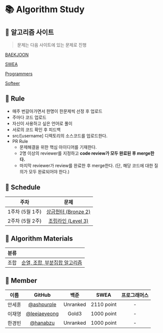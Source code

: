 # :books: Algorithm Study

## :orange_book: 알고리즘 사이트

> 문제는 다음 사이트에 있는 문제로 진행


[BAEKJOON](https://www.acmicpc.net/)

[SWEA](https://swexpertacademy.com/main/main.do)

[Programmers](https://programmers.co.kr/learn/challenges?tab=all_challenges)

[Softeer](https://softeer.ai/practice/index.do)

## :ledger: Rule

- 매주 번갈아가면서 한명이 한문제씩 선정 후 업로드
- 주마다 코드 업로드
- 자신이 사용하고 싶은 언어로 풀이
- 서로의 코드 확인 후 피드백
- src/[username] 디렉토리의 소스코드를 업로드한다.
- PR Rule
  - 문제해결을 위한 핵심 아이디어를 기재한다.
  - 2명 이상의 reviewer를 지정하고 **code review가 모두 완료된 후 merge한다.**
  - 마지막 reviewer가 review를 완료한 후 merge한다. (단, 해당 코드에 대한 질의가 모두 완료되어야 한다.)

## :green_book: Schedule

|    주차     | 문제 |
| ------ | :----------------------------------------------------------: |
| 1주차 (5월 1주)  |[상금헌터 (Bronze 2)](https://www.acmicpc.net/problem/15953)|
| 2주차 (5월 2주) |[조립라인 (Level 3)](https://softeer.ai/practice/info.do?eventIdx=1&psProblemId=403)|

## :blue_book: Algorithm Materials

| 분류     |                                                   | 
| -------- | ------------------------------------------------- |
| 조합 | [순열, 조합, 부분집합 알고리즘](https://velog.io/@nunddu/%EC%99%84%EC%A0%84%ED%83%90%EC%83%89-%EC%95%8C%EA%B3%A0%EB%A6%AC%EC%A6%98)  |


## 👦 Member
|이름|GitHub| 백준 | SWEA | 프로그래머스 |
|:---:|:---:|:------:|:------:|:------:|
|안세훈|[@ashpurple](https://github.com/ashpurple)| Unranked | 2110 point | - |
|이재영|[@leejaeyeong](https://github.com/leejaeyeong)| Gold3 | 1000 point | - |
|한경빈|[@hanabzu](https://github.com/hanabzu)| Unranked | 1000 point | - |
